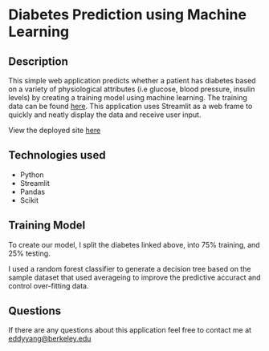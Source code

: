# Diabetes Prediction using Machine Learning

## Description 
This simple web application predicts whether a patient has diabetes based on a variety of physiological attributes (i.e glucose, blood pressure, insulin levels) by creating a training model using machine learning. The training data can be found [here](https://github.com/susanli2016/Machine-Learning-with-Python/blob/master/diabetes.csv). This application uses Streamlit as a web frame to quickly and neatly display the data and receive user input.

View the deployed site [here](http://diabetester.herokuapp.com/)

## Technologies used
- Python
- Streamlit
- Pandas
- Scikit

## Training Model
To create our model, I split the diabetes linked above, into 75% training, and 25% testing. 

I used a random forest classifier to generate a decision tree based on the sample dataset that used averageing to improve the predictive accuract and control over-fitting data. 


## Questions 

If there are any questions about this application feel free to contact me at eddyyang@berkeley.edu